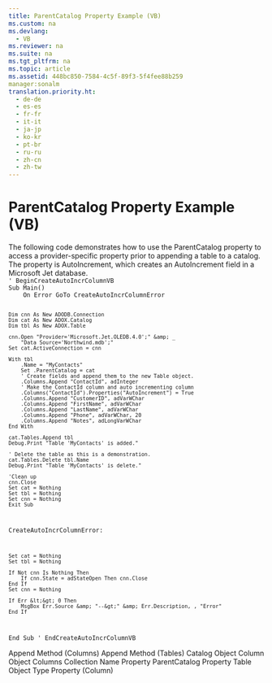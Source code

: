 ```yaml
---
title: ParentCatalog Property Example (VB)
ms.custom: na
ms.devlang: 
  - VB
ms.reviewer: na
ms.suite: na
ms.tgt_pltfrm: na
ms.topic: article
ms.assetid: 448bc850-7584-4c5f-89f3-5f4fee88b259
manager:sonalm
translation.priority.ht: 
  - de-de
  - es-es
  - fr-fr
  - it-it
  - ja-jp
  - ko-kr
  - pt-br
  - ru-ru
  - zh-cn
  - zh-tw
---
```

# ParentCatalog Property Example (VB)
<?xml version="1.0" encoding="utf-8"?>
<developerReferenceWithoutSyntaxDocument xmlns="http://ddue.schemas.microsoft.com/authoring/2003/5" xmlns:xlink="http://www.w3.org/1999/xlink" xmlns:xsi="http://www.w3.org/2001/XMLSchema-instance" xsi:schemaLocation="http://ddue.schemas.microsoft.com/authoring/2003/5 http://dduestorage.blob.core.windows.net/ddueschema/developer.xsd">
  <introduction>
    <para>The following code demonstrates how to use the <legacyLink xlink:href="a0bb2ed8-d4cb-4f92-8de7-769bbe0e6273">ParentCatalog</legacyLink> property to access a provider-specific property prior to appending a table to a catalog. The property is <unmanagedCodeEntityReference>AutoIncrement</unmanagedCodeEntityReference>, which creates an AutoIncrement field in a Microsoft Jet database.</para>
  </introduction>
  <section>
    <content>
      <code>' BeginCreateAutoIncrColumnVB
Sub Main()
    On Error GoTo CreateAutoIncrColumnError

    Dim cnn As New ADODB.Connection
    Dim cat As New ADOX.Catalog
    Dim tbl As New ADOX.Table
    
    cnn.Open "Provider='Microsoft.Jet.OLEDB.4.0';" &amp; _
        "Data Source='Northwind.mdb';"
    Set cat.ActiveConnection = cnn
    
    With tbl
        .Name = "MyContacts"
        Set .ParentCatalog = cat
        ' Create fields and append them to the new Table object.
        .Columns.Append "ContactId", adInteger
        ' Make the ContactId column and auto incrementing column
        .Columns("ContactId").Properties("AutoIncrement") = True
        .Columns.Append "CustomerID", adVarWChar
        .Columns.Append "FirstName", adVarWChar
        .Columns.Append "LastName", adVarWChar
        .Columns.Append "Phone", adVarWChar, 20
        .Columns.Append "Notes", adLongVarWChar
    End With
    
    cat.Tables.Append tbl
    Debug.Print "Table 'MyContacts' is added."
    
    ' Delete the table as this is a demonstration.
    cat.Tables.Delete tbl.Name
    Debug.Print "Table 'MyContacts' is delete."
    
    'Clean up
    cnn.Close
    Set cat = Nothing
    Set tbl = Nothing
    Set cnn = Nothing
    Exit Sub
    
CreateAutoIncrColumnError:
    
    Set cat = Nothing
    Set tbl = Nothing

    If Not cnn Is Nothing Then
        If cnn.State = adStateOpen Then cnn.Close
    End If
    Set cnn = Nothing
    
    If Err &lt;&gt; 0 Then
        MsgBox Err.Source &amp; "--&gt;" &amp; Err.Description, , "Error"
    End If
    
End Sub
' EndCreateAutoIncrColumnVB</code>
    </content>
  </section>
  <relatedTopics>
<link xlink:href="7a46d23c-efef-4ec7-815d-cd3ac86787dd">Append Method (Columns)</link>
<link xlink:href="a362ed51-314c-4783-9598-538dbf755f3d">Append Method (Tables)</link>
<link xlink:href="bb651639-a488-4e38-b6de-0ed99fa4dd92">Catalog Object</link>
<link xlink:href="6e772783-1bc8-4ea7-94b2-7d7a52ea5c47">Column Object</link>
<link xlink:href="23b9fea8-4f76-4a51-95ce-1a6ce4560b34">Columns Collection</link>
<link xlink:href="81b92baf-b6b9-4f4e-9f33-4503795518cd">Name Property</link>
<link xlink:href="a0bb2ed8-d4cb-4f92-8de7-769bbe0e6273">ParentCatalog Property</link>
<link xlink:href="a6d74000-0828-49ba-850a-63da865f8802">Table Object</link>
<link xlink:href="5c6718b6-f728-478a-8afb-5d17b0a91d1f">Type Property (Column)</link>
</relatedTopics>
</developerReferenceWithoutSyntaxDocument>